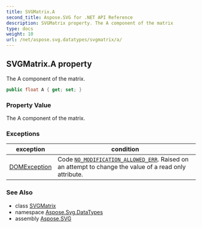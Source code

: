 ```yaml
---
title: SVGMatrix.A
second_title: Aspose.SVG for .NET API Reference
description: SVGMatrix property. The A component of the matrix
type: docs
weight: 10
url: /net/aspose.svg.datatypes/svgmatrix/a/
---
```

## SVGMatrix.A property

The A component of the matrix.

```csharp
public float A { get; set; }
```

### Property Value

The A component of the matrix.

### Exceptions

| exception | condition |
| --- | --- |
| [DOMException](../../../aspose.svg.dom/domexception/) | Code [`NO_MODIFICATION_ALLOWED_ERR`](../../../aspose.svg.dom/domexception/no_modification_allowed_err/). Raised on an attempt to change the value of a read only attribute. |

### See Also

* class [SVGMatrix](../)
* namespace [Aspose.Svg.DataTypes](../../svgmatrix/)
* assembly [Aspose.SVG](../../../)
